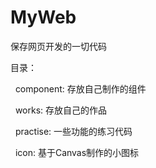 # MyWeb
保存网页开发的一切代码

<p>目录：</p>
<p>&nbsp;&nbsp;component: 存放自己制作的组件</p>
<p>&nbsp;&nbsp;works: 存放自己的作品</p>
<p>&nbsp;&nbsp;practise: 一些功能的练习代码</p>
<p>&nbsp;&nbsp;icon: 基于Canvas制作的小图标</p>
